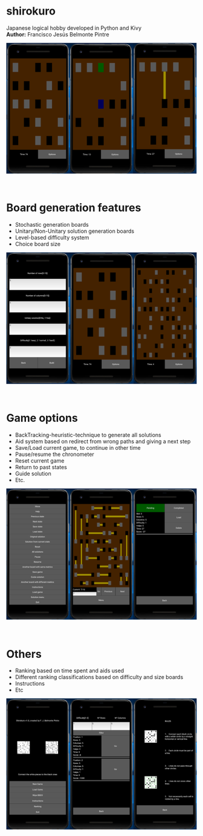 # shirokuro
Japanese logical hobby developed in Python and Kivy<br>
<b>Author:</b> Francisco Jesús Belmonte Pintre<br>
<p align="center">
  <img src="https://raw.githubusercontent.com/franloradr/shirokuro/master/images/board.png">
</p><br>

# Board generation features
 - Stochastic generation boards
 - Unitary/Non-Unitary solution generation boards
 - Level-based difficulty system
 - Choice board size
<p align="center">
  <img src="https://raw.githubusercontent.com/franloradr/shirokuro/master/images/metrics.png">
</p><br>

# Game options
 - BackTracking-heuristic-technique to generate all solutions
 - Aid system based on redirect from wrong paths and giving a next step
 - Save/Load current game, to continue in other time
 - Pause/resume the chronometer
 - Reset current game
 - Return to past states
 - Guide solution
 - Etc.
<p align="center">
  <img src="https://raw.githubusercontent.com/franloradr/shirokuro/master/images/game options.png">
</p><br>

# Others
 - Ranking based on time spent and aids used
 - Different ranking classifications based on difficulty and size boards
 - Instructions
 - Etc
<p align="center">
  <img src="https://raw.githubusercontent.com/franloradr/shirokuro/master/images/others.png">
</p><br>

